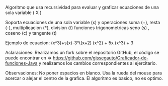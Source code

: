 Algoritmo que usa recursividad para evaluar y graficar ecuaciones de una sola variable ( X )

Soporta ecuaciones de una sola variable (x) y operaciones suma (+), resta (-), multiplicacion (*), division (/)
funciones trigonometricas seno (s) , coseno (c) y tangente (t)

Ejemplo de ecuacion:  (x^3)+s(x)-3*t(x+2)
		      (x^2) + 5x
		      (x^3) + 3	

Aclaraciones: 
Realizamos un fork sobre el repositorio GitHub, el código se puede encontrar en => https://github.com/gissegauto/Graficador-de-funciones-Java y realizamos los cambios correspondientes al ejercitario.

Observaciones:
No poner espacios en blanco.
Usa la rueda del mouse para acercar o alejar el centro de la grafica.
El algoritmo es basico, no es optimo.
